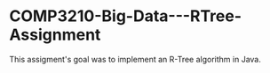 # COMP3210-Big-Data---RTree-Assignment

This assigment's goal was to implement an R-Tree algorithm in Java. 
